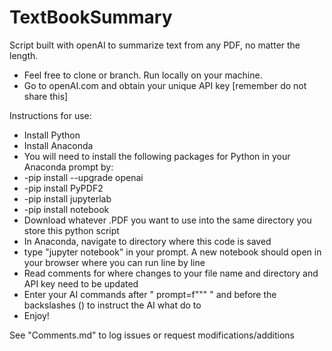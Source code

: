 # TextBookSummary
Script built with openAI to summarize text from any PDF, no matter the length.

- Feel free to clone or branch. Run locally on your machine.
- Go to openAI.com and obtain your unique API key [remember do not share this]

Instructions for use:
- Install Python
- Install Anaconda
- You will need to install the following packages for Python in your Anaconda prompt by:
- -pip install --upgrade openai
- -pip install PyPDF2
- -pip install jupyterlab
- -pip install notebook
- Download whatever .PDF you want to use into the same directory you store this python script
- In Anaconda, navigate to directory where this code is saved
- type "jupyter notebook" in your prompt. A new notebook should open in your browser where you can run line by line
- Read comments for where changes to your file name and directory and API key need to be updated
- Enter your AI commands after " prompt=f""" " and before the backslashes (\) to instruct the AI what do to
- Enjoy!


See "Comments.md" to log issues or request modifications/additions
